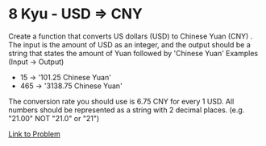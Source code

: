 # 8 Kyu - USD => CNY

Create a function that converts US dollars (USD) to Chinese Yuan (CNY) . The input is the amount of USD as an integer, and the output should be a string that states the amount of Yuan followed by 'Chinese Yuan'
Examples (Input -> Output)

* 15  -> '101.25 Chinese Yuan'
* 465 -> '3138.75 Chinese Yuan'

The conversion rate you should use is 6.75 CNY for every 1 USD. All numbers should be represented as a string with 2 decimal places. (e.g. "21.00" NOT "21.0" or "21")

[Link to Problem](https://www.codewars.com/kata/5977618080ef220766000022/train/javascript)